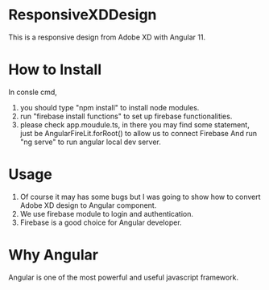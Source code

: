 # ResponsiveXDDesign
This is a responsive design from Adobe XD with Angular 11.
# How to Install
In consle cmd,
1. you should type "npm install" to install node modules.
2. run "firebase install functions" to set up firebase functionalities.
3. please check app.moudule.ts, in there you may find some statement, just be AngularFireLit.forRoot() to allow us to connect Firebase
And run "ng serve" to run angular local dev server.
# Usage
1. Of course it may has some bugs but I was going to show how to convert Adobe XD design to Angular component.
2. We use firebase module to login and authentication.
3. Firebase is a good choice for Angular developer.
# Why Angular
Angular is one of the most powerful and useful javascript framework.
